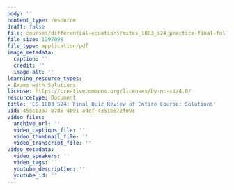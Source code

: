 ```yaml
---
body: ''
content_type: resource
draft: false
file: courses/differential-equations/mites_1803_s24_practice-final-fullreview-qa.pdf
file_size: 1297098
file_type: application/pdf
image_metadata:
  caption: ''
  credit: ''
  image-alt: ''
learning_resource_types:
- Exams with Solutions
license: https://creativecommons.org/licenses/by-nc-sa/4.0/
resourcetype: Document
title: 'ES.1803 S24: Final Quiz Review of Entire Course: Solutions'
uid: 455cb387-b7d5-4b91-adef-4351b572f09c
video_files:
  archive_url: ''
  video_captions_file: ''
  video_thumbnail_file: ''
  video_transcript_file: ''
video_metadata:
  video_speakers: ''
  video_tags: ''
  youtube_description: ''
  youtube_id: ''
---
```

